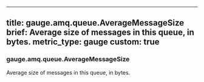 
---
title: gauge.amq.queue.AverageMessageSize
brief: Average size of messages in this queue, in bytes.
metric_type: gauge
custom: true
---
### gauge.amq.queue.AverageMessageSize

Average size of messages in this queue, in bytes.
